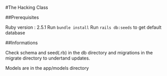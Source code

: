 #The Hacking Class

##Prerequisites

Ruby version : 2.5.1
Run ```bundle install```
Run ```rails db:seeds``` to get default database

##Informations

Check schema and seed(.rb) in the db directory and migrations in the migrate directory to undertand updates.

Models are in the app/models directory
